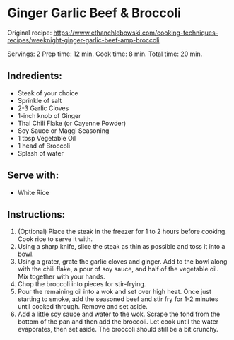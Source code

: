 # Ginger Garlic Beef & Broccoli

Original recipe: https://www.ethanchlebowski.com/cooking-techniques-recipes/weeknight-ginger-garlic-beef-amp-broccoli

Servings: 2
Prep time: 12 min.
Cook time: 8 min.
Total time: 20 min.

## Indredients:
- Steak of your choice
- Sprinkle of salt
- 2-3 Garlic Cloves
- 1-inch knob of Ginger
- Thai Chili Flake (or Cayenne Powder)
- Soy Sauce or Maggi Seasoning
- 1 tbsp Vegetable Oil
- 1 head of Broccoli
- Splash of water

## Serve with:
- White Rice

## Instructions:
1. (Optional) Place the steak in the freezer for 1 to 2 hours before cooking. Cook rice to serve it with.
2. Using a sharp knife, slice the steak as thin as possible and toss it into a bowl.
3. Using a grater, grate the garlic cloves and ginger. Add to the bowl along with the chili flake, a pour of soy sauce, and half of the vegetable oil. Mix together with your hands.
4. Chop the broccoli into pieces for stir-frying.
5. Pour the remaining oil into a wok and set over high heat. Once just starting to smoke, add the seasoned beef and stir fry for 1-2 minutes until cooked through. Remove and set aside.
6. Add a little soy sauce and water to the wok. Scrape the fond from the bottom of the pan and then add the broccoli. Let cook until the water evaporates, then set aside. The broccoli should still be a bit crunchy.
